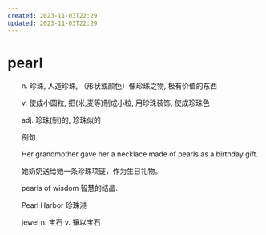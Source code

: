 ```yaml
---
created: 2023-11-03T22:29
updated: 2023-11-03T22:29
---
```

# pearl

　　n. 珍珠, 人造珍珠, （形状或颜色）像珍珠之物, 极有价值的东西

　　v. 使成小圆粒, 把(米,麦等)制成小粒, 用珍珠装饰, 使成珍珠色

　　adj. 珍珠(制)的, 珍珠似的

　　例句

　　Her grandmother gave her a necklace made of pearls as a birthday gift.

　　她奶奶送给她一条珍珠项链，作为生日礼物。

　　pearls of wisdom 智慧的结晶.

　　Pearl Harbor 珍珠港

　　jewel n. 宝石 v. 镶以宝石

　　‍
